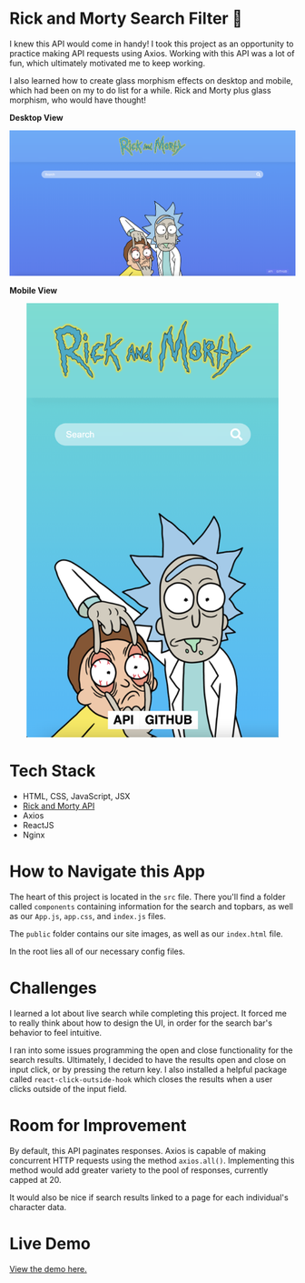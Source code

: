 # Rick and Morty Search Filter 🤖

I knew this API would come in handy! I took this project as an opportunity to practice making API requests using Axios. Working with this API was a lot of fun, which ultimately motivated me to keep working.

I also learned how to create glass morphism effects on desktop and mobile, which had been on my to do list for a while. Rick and Morty plus glass morphism, who would have thought!

**Desktop View**  

![Rick and Morty Search Filter (Desktop View)](/readme/rick-and-morty-01.png)  

**Mobile View**  

<p align="center">
<img src="/readme/rick-and-morty-03.png" alt="Rick and Morty Filter (Mobile View)" width="444" height="auto">
</p>  

# Tech Stack

* HTML, CSS, JavaScript, JSX
* [Rick and Morty API](https://rickandmortyapi.com/)
* Axios
* ReactJS
* Nginx

# How to Navigate this App

The heart of this project is located in the ```src``` file. There you'll find a folder called ```components``` containing information for the search and topbars, as well as our ```App.js```, ```app.css```, and ```index.js``` files.

The ```public``` folder contains our site images, as well as our ```index.html``` file.

In the root lies all of our necessary config files.

# Challenges

I learned a lot about live search while completing this project. It forced me to really think about how to design the UI, in order for the search bar's behavior to feel intuitive.

I ran into some issues programming the open and close functionality for the search results. Ultimately, I decided to have the results open and close on input click, or by pressing the return key. I also installed a helpful package called ```react-click-outside-hook``` which closes the results when a user clicks outside of the input field.

# Room for Improvement

By default, this API paginates responses. Axios is capable of making concurrent HTTP requests using the method ```axios.all()```. Implementing this method would add greater variety to the pool of responses, currently capped at 20. 

It would also be nice if search results linked to a page for each individual's character data.

# Live Demo

[View the demo here.](https://portfolio.chiarawilden.com/rick-and-morty/)
